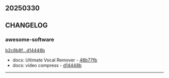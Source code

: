 ## 20250330

## CHANGELOG

### awesome-software

[b2c8b8f...d14448b](https://github.com/zhbhun/awesome-software/compare/b2c8b8f...d14448b)

* docs: Ultimate Vocal Remover - [48b77fb](https://github.com/zhbhun/awesome-software/commit/48b77fb5e433dce2d85577fbeab383fa8f6ec297)
* docs: video compress - [d14448b](https://github.com/zhbhun/awesome-software/commit/d14448b7fe5d25fc24a8534ea23f4cd5b81123dd)

---

